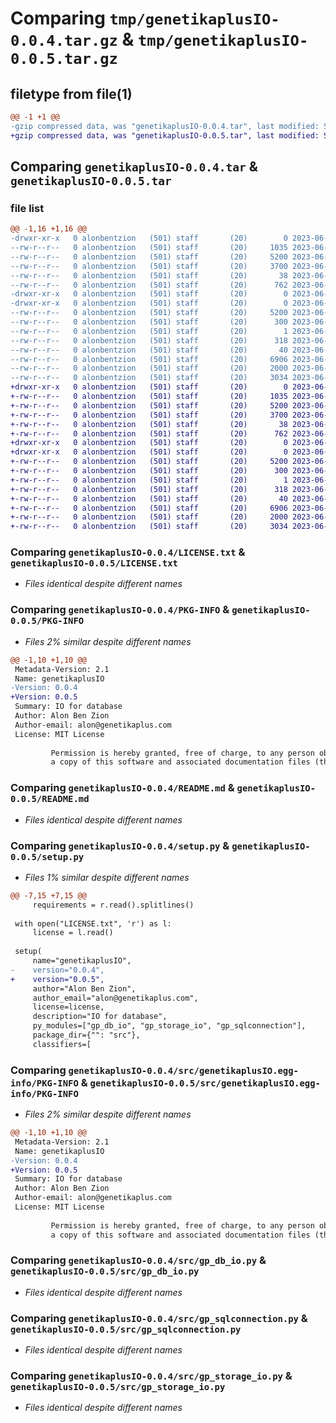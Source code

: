 # Comparing `tmp/genetikaplusIO-0.0.4.tar.gz` & `tmp/genetikaplusIO-0.0.5.tar.gz`

## filetype from file(1)

```diff
@@ -1 +1 @@
-gzip compressed data, was "genetikaplusIO-0.0.4.tar", last modified: Sun Jun  4 12:47:10 2023, max compression
+gzip compressed data, was "genetikaplusIO-0.0.5.tar", last modified: Sun Jun  4 13:04:42 2023, max compression
```

## Comparing `genetikaplusIO-0.0.4.tar` & `genetikaplusIO-0.0.5.tar`

### file list

```diff
@@ -1,16 +1,16 @@
-drwxr-xr-x   0 alonbentzion   (501) staff       (20)        0 2023-06-04 12:47:10.320967 genetikaplusIO-0.0.4/
--rw-r--r--   0 alonbentzion   (501) staff       (20)     1035 2023-06-01 14:13:50.000000 genetikaplusIO-0.0.4/LICENSE.txt
--rw-r--r--   0 alonbentzion   (501) staff       (20)     5200 2023-06-04 12:47:10.320788 genetikaplusIO-0.0.4/PKG-INFO
--rw-r--r--   0 alonbentzion   (501) staff       (20)     3700 2023-06-04 12:46:28.000000 genetikaplusIO-0.0.4/README.md
--rw-r--r--   0 alonbentzion   (501) staff       (20)       38 2023-06-04 12:47:10.321011 genetikaplusIO-0.0.4/setup.cfg
--rw-r--r--   0 alonbentzion   (501) staff       (20)      762 2023-06-04 12:46:46.000000 genetikaplusIO-0.0.4/setup.py
-drwxr-xr-x   0 alonbentzion   (501) staff       (20)        0 2023-06-04 12:47:10.316002 genetikaplusIO-0.0.4/src/
-drwxr-xr-x   0 alonbentzion   (501) staff       (20)        0 2023-06-04 12:47:10.320568 genetikaplusIO-0.0.4/src/genetikaplusIO.egg-info/
--rw-r--r--   0 alonbentzion   (501) staff       (20)     5200 2023-06-04 12:47:10.000000 genetikaplusIO-0.0.4/src/genetikaplusIO.egg-info/PKG-INFO
--rw-r--r--   0 alonbentzion   (501) staff       (20)      300 2023-06-04 12:47:10.000000 genetikaplusIO-0.0.4/src/genetikaplusIO.egg-info/SOURCES.txt
--rw-r--r--   0 alonbentzion   (501) staff       (20)        1 2023-06-04 12:47:10.000000 genetikaplusIO-0.0.4/src/genetikaplusIO.egg-info/dependency_links.txt
--rw-r--r--   0 alonbentzion   (501) staff       (20)      318 2023-06-04 12:47:10.000000 genetikaplusIO-0.0.4/src/genetikaplusIO.egg-info/requires.txt
--rw-r--r--   0 alonbentzion   (501) staff       (20)       40 2023-06-04 12:47:10.000000 genetikaplusIO-0.0.4/src/genetikaplusIO.egg-info/top_level.txt
--rw-r--r--   0 alonbentzion   (501) staff       (20)     6906 2023-06-04 12:43:30.000000 genetikaplusIO-0.0.4/src/gp_db_io.py
--rw-r--r--   0 alonbentzion   (501) staff       (20)     2000 2023-06-01 15:07:22.000000 genetikaplusIO-0.0.4/src/gp_sqlconnection.py
--rw-r--r--   0 alonbentzion   (501) staff       (20)     3034 2023-06-01 15:07:24.000000 genetikaplusIO-0.0.4/src/gp_storage_io.py
+drwxr-xr-x   0 alonbentzion   (501) staff       (20)        0 2023-06-04 13:04:42.879801 genetikaplusIO-0.0.5/
+-rw-r--r--   0 alonbentzion   (501) staff       (20)     1035 2023-06-01 14:13:50.000000 genetikaplusIO-0.0.5/LICENSE.txt
+-rw-r--r--   0 alonbentzion   (501) staff       (20)     5200 2023-06-04 13:04:42.879631 genetikaplusIO-0.0.5/PKG-INFO
+-rw-r--r--   0 alonbentzion   (501) staff       (20)     3700 2023-06-04 12:46:28.000000 genetikaplusIO-0.0.5/README.md
+-rw-r--r--   0 alonbentzion   (501) staff       (20)       38 2023-06-04 13:04:42.879848 genetikaplusIO-0.0.5/setup.cfg
+-rw-r--r--   0 alonbentzion   (501) staff       (20)      762 2023-06-04 13:03:58.000000 genetikaplusIO-0.0.5/setup.py
+drwxr-xr-x   0 alonbentzion   (501) staff       (20)        0 2023-06-04 13:04:42.878773 genetikaplusIO-0.0.5/src/
+drwxr-xr-x   0 alonbentzion   (501) staff       (20)        0 2023-06-04 13:04:42.879445 genetikaplusIO-0.0.5/src/genetikaplusIO.egg-info/
+-rw-r--r--   0 alonbentzion   (501) staff       (20)     5200 2023-06-04 13:04:42.000000 genetikaplusIO-0.0.5/src/genetikaplusIO.egg-info/PKG-INFO
+-rw-r--r--   0 alonbentzion   (501) staff       (20)      300 2023-06-04 13:04:42.000000 genetikaplusIO-0.0.5/src/genetikaplusIO.egg-info/SOURCES.txt
+-rw-r--r--   0 alonbentzion   (501) staff       (20)        1 2023-06-04 13:04:42.000000 genetikaplusIO-0.0.5/src/genetikaplusIO.egg-info/dependency_links.txt
+-rw-r--r--   0 alonbentzion   (501) staff       (20)      318 2023-06-04 13:04:42.000000 genetikaplusIO-0.0.5/src/genetikaplusIO.egg-info/requires.txt
+-rw-r--r--   0 alonbentzion   (501) staff       (20)       40 2023-06-04 13:04:42.000000 genetikaplusIO-0.0.5/src/genetikaplusIO.egg-info/top_level.txt
+-rw-r--r--   0 alonbentzion   (501) staff       (20)     6906 2023-06-04 12:43:30.000000 genetikaplusIO-0.0.5/src/gp_db_io.py
+-rw-r--r--   0 alonbentzion   (501) staff       (20)     2000 2023-06-01 15:07:22.000000 genetikaplusIO-0.0.5/src/gp_sqlconnection.py
+-rw-r--r--   0 alonbentzion   (501) staff       (20)     3034 2023-06-04 13:04:01.000000 genetikaplusIO-0.0.5/src/gp_storage_io.py
```

### Comparing `genetikaplusIO-0.0.4/LICENSE.txt` & `genetikaplusIO-0.0.5/LICENSE.txt`

 * *Files identical despite different names*

### Comparing `genetikaplusIO-0.0.4/PKG-INFO` & `genetikaplusIO-0.0.5/PKG-INFO`

 * *Files 2% similar despite different names*

```diff
@@ -1,10 +1,10 @@
 Metadata-Version: 2.1
 Name: genetikaplusIO
-Version: 0.0.4
+Version: 0.0.5
 Summary: IO for database
 Author: Alon Ben Zion
 Author-email: alon@genetikaplus.com
 License: MIT License
         
         Permission is hereby granted, free of charge, to any person obtaining
         a copy of this software and associated documentation files (the
```

### Comparing `genetikaplusIO-0.0.4/README.md` & `genetikaplusIO-0.0.5/README.md`

 * *Files identical despite different names*

### Comparing `genetikaplusIO-0.0.4/setup.py` & `genetikaplusIO-0.0.5/setup.py`

 * *Files 1% similar despite different names*

```diff
@@ -7,15 +7,15 @@
     requirements = r.read().splitlines()
 
 with open("LICENSE.txt", 'r') as l:
     license = l.read()
 
 setup(
     name="genetikaplusIO",
-    version="0.0.4",
+    version="0.0.5",
     author="Alon Ben Zion",
     author_email="alon@genetikaplus.com",
     license=license,
     description="IO for database",
     py_modules=["gp_db_io", "gp_storage_io", "gp_sqlconnection"],
     package_dir={"": "src"},
     classifiers=[
```

### Comparing `genetikaplusIO-0.0.4/src/genetikaplusIO.egg-info/PKG-INFO` & `genetikaplusIO-0.0.5/src/genetikaplusIO.egg-info/PKG-INFO`

 * *Files 2% similar despite different names*

```diff
@@ -1,10 +1,10 @@
 Metadata-Version: 2.1
 Name: genetikaplusIO
-Version: 0.0.4
+Version: 0.0.5
 Summary: IO for database
 Author: Alon Ben Zion
 Author-email: alon@genetikaplus.com
 License: MIT License
         
         Permission is hereby granted, free of charge, to any person obtaining
         a copy of this software and associated documentation files (the
```

### Comparing `genetikaplusIO-0.0.4/src/gp_db_io.py` & `genetikaplusIO-0.0.5/src/gp_db_io.py`

 * *Files identical despite different names*

### Comparing `genetikaplusIO-0.0.4/src/gp_sqlconnection.py` & `genetikaplusIO-0.0.5/src/gp_sqlconnection.py`

 * *Files identical despite different names*

### Comparing `genetikaplusIO-0.0.4/src/gp_storage_io.py` & `genetikaplusIO-0.0.5/src/gp_storage_io.py`

 * *Files identical despite different names*

